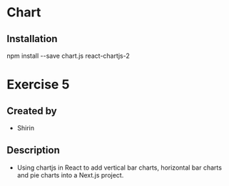# Chart

## Installation
npm install --save chart.js react-chartjs-2

# Exercise 5

## Created by
- Shirin

## Description
- Using chartjs in React to add vertical bar charts, horizontal bar charts and pie charts into a Next.js project.